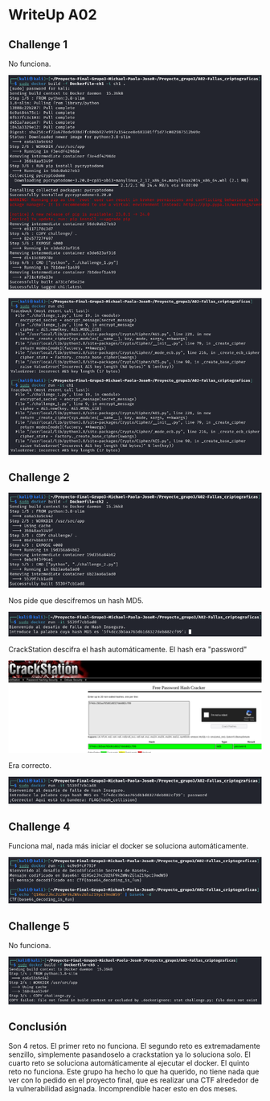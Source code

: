 # WriteUp A02

## Challenge 1

No funciona.

![](/Documentacion/Feedback/Grupo3/img_A02/2024-04-14_20-32.png)

![](/Documentacion/Feedback/Grupo3/img_A02/2024-04-14_20-33.png)

## Challenge 2

![](/Documentacion/Feedback/Grupo3/img_A02/2024-04-14_20-34.png)

Nos pide que descifremos un hash MD5.

![](/Documentacion/Feedback/Grupo3/img_A02/2024-04-14_20-35.png)

CrackStation descifra el hash automáticamente. El hash era "password"

![](/Documentacion/Feedback/Grupo3/img_A02/2024-04-14_20-35_1.png)

Era correcto.

![](/Documentacion/Feedback/Grupo3/img_A02/2024-04-14_20-35_2.png)

## Challenge 4

Funciona mal, nada más iniciar el docker se soluciona automáticamente.

![](/Documentacion/Feedback/Grupo3/img_A02/2024-04-14_20-37.png)

## Challenge 5

No funciona.

![](/Documentacion/Feedback/Grupo3/img_A02/2024-04-14_20-38.png)

## Conclusión

Son 4 retos. El primer reto no funciona. El segundo reto es extremadamente senzillo, simplemente pasandoselo a crackstation ya lo soluciona solo. El cuarto reto se soluciona automáticamente al ejecutar el docker. El quinto reto no funciona. Este grupo ha hecho lo que ha querido, no tiene nada que ver con lo pedido en el proyecto final, que es realizar una CTF alrededor de la vulnerabilidad asignada. Incomprendible hacer esto en dos meses.